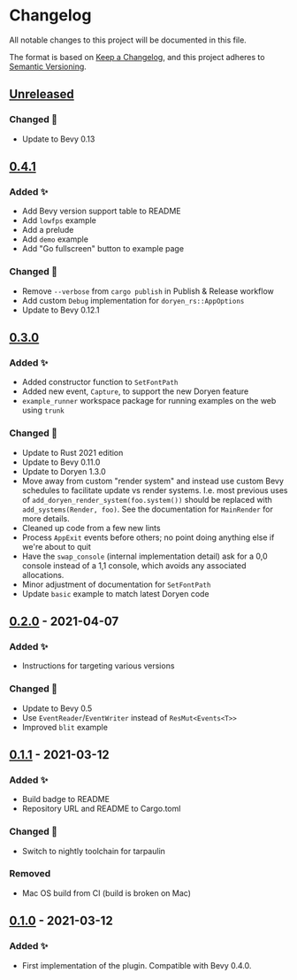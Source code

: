 # Changelog

All notable changes to this project will be documented in this file.

The format is based on [Keep a Changelog](https://keepachangelog.com/en/1.1.0/),
and this project adheres to [Semantic Versioning](https://semver.org/spec/v2.0.0.html).

## [Unreleased]

### Changed 🔧

-   Update to Bevy 0.13

## [0.4.1]

### Added ✨

-   Add Bevy version support table to README
-   Add `lowfps` example
-   Add a prelude
-   Add `demo` example
-   Add "Go fullscreen" button to example page

### Changed 🔧

-   Remove `--verbose` from `cargo publish` in Publish & Release workflow
-   Add custom `Debug` implementation for `doryen_rs::AppOptions`
-   Update to Bevy 0.12.1

## [0.3.0]

### Added ✨

-   Added constructor function to `SetFontPath`
-   Added new event, `Capture`, to support the new Doryen feature
-   `example_runner` workspace package for running examples on the web using `trunk`

### Changed 🔧

-   Update to Rust 2021 edition
-   Update to Bevy 0.11.0
-   Update to Doryen 1.3.0
-   Move away from custom "render system" and instead use custom Bevy schedules to facilitate update vs render systems. I.e. most previous uses of `add_doryen_render_system(foo.system())` should be replaced with `add_systems(Render, foo)`. See the documentation for `MainRender` for more details.
-   Cleaned up code from a few new lints
-   Process `AppExit` events before others; no point doing anything else if we're about to quit
-   Have the `swap_console` (internal implementation detail) ask for a 0,0 console instead of a 1,1 console, which avoids any associated allocations.
-   Minor adjustment of documentation for `SetFontPath`
-   Update `basic` example to match latest Doryen code

## [0.2.0] - 2021-04-07

### Added ✨

-   Instructions for targeting various versions

### Changed 🔧

-   Update to Bevy 0.5
-   Use `EventReader`/`EventWriter` instead of `ResMut<Events<T>>`
-   Improved `blit` example

## [0.1.1] - 2021-03-12

### Added ✨

-   Build badge to README
-   Repository URL and README to Cargo.toml

### Changed 🔧

-   Switch to nightly toolchain for tarpaulin

### Removed

-   Mac OS build from CI (build is broken on Mac)

## [0.1.0] - 2021-03-12

### Added ✨

-   First implementation of the plugin. Compatible with Bevy 0.4.0.

[Unreleased]: https://github.com/ilyvion/bevy_doryen/compare/v0.4.1...HEAD
[0.4.1]: https://github.com/ilyvion/bevy_doryen/compare/v0.3.0...v0.4.1
[0.3.0]: https://github.com/ilyvion/bevy_doryen/compare/v0.2.0...v0.3.0
[0.2.0]: https://github.com/ilyvion/bevy_doryen/compare/v0.1.1...v0.2.0
[0.1.1]: https://github.com/ilyvion/bevy_doryen/compare/v0.1.0...v0.1.1
[0.1.0]: https://github.com/ilyvion/bevy_doryen/releases/tag/v0.1.0
